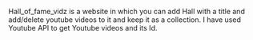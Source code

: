Hall_of_fame_vidz is a website in which you can add Hall with a title and add/delete youtube videos to it and keep it as a collection.
I have used Youtube API to get Youtube videos and its Id.

